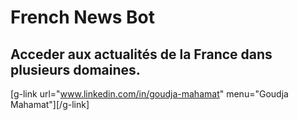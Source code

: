# French News Bot

## Acceder aux actualités de la  France dans plusieurs domaines.

[g-link url="www.linkedin.com/in/goudja-mahamat" menu="Goudja Mahamat"][/g-link]

